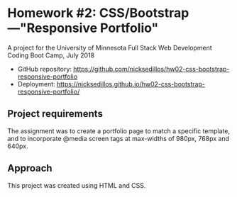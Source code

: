 # Homework #2: CSS/Bootstrap—"Responsive Portfolio"

A project for the University of Minnesota Full Stack Web Development Coding Boot Camp, July 2018

* GitHub repository: https://github.com/nicksedillos/hw02-css-bootstrap-responsive-portfolio
* Deployment: https://nicksedillos.github.io/hw02-css-bootstrap-responsive-portfolio/

## Project requirements

The assignment was to create a portfolio page to match a specific template, and to incorporate @media screen tags at max-widths of 980px, 768px and 640px.

## Approach

This project was created using HTML and CSS.